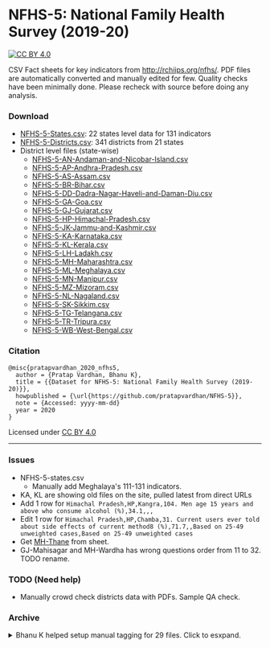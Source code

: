 # NFHS-5: National Family Health Survey (2019-20)

[![CC BY 4.0][cc-by-shield]][cc-by]

CSV Fact sheets for key indicators from http://rchiips.org/nfhs/.
PDF files are automatically converted and manually edited for few.
Quality checks have been minimally done. Please recheck with source before doing any analysis.

### Download

- [NFHS-5-States.csv](NFHS-5-States.csv): 22 states level data for 131 indicators
- [NFHS-5-Districts.csv](NFHS-5-Districts.csv): 341 districts from 21 states
- District level files (state-wise)
  - [NFHS-5-AN-Andaman-and-Nicobar-Island.csv](./district-level/NFHS-5-AN-Andaman-and-Nicobar-Island.csv)
  - [NFHS-5-AP-Andhra-Pradesh.csv](./district-level/NFHS-5-AP-Andhra-Pradesh.csv)
  - [NFHS-5-AS-Assam.csv](./district-level/NFHS-5-AS-Assam.csv)
  - [NFHS-5-BR-Bihar.csv](./district-level/NFHS-5-BR-Bihar.csv)
  - [NFHS-5-DD-Dadra-Nagar-Haveli-and-Daman-Diu.csv](./district-level/NFHS-5-DD-Dadra-Nagar-Haveli-and-Daman-Diu.csv)
  - [NFHS-5-GA-Goa.csv](./district-level/NFHS-5-GA-Goa.csv)
  - [NFHS-5-GJ-Gujarat.csv](./district-level/NFHS-5-GJ-Gujarat.csv)
  - [NFHS-5-HP-Himachal-Pradesh.csv](./district-level/NFHS-5-HP-Himachal-Pradesh.csv)
  - [NFHS-5-JK-Jammu-and-Kashmir.csv](./district-level/NFHS-5-JK-Jammu-and-Kashmir.csv)
  - [NFHS-5-KA-Karnataka.csv](./district-level/NFHS-5-KA-Karnataka.csv)
  - [NFHS-5-KL-Kerala.csv](./district-level/NFHS-5-KL-Kerala.csv)
  - [NFHS-5-LH-Ladakh.csv](./district-level/NFHS-5-LH-Ladakh.csv)
  - [NFHS-5-MH-Maharashtra.csv](./district-level/NFHS-5-MH-Maharashtra.csv)
  - [NFHS-5-ML-Meghalaya.csv](./district-level/NFHS-5-ML-Meghalaya.csv)
  - [NFHS-5-MN-Manipur.csv](./district-level/NFHS-5-MN-Manipur.csv)
  - [NFHS-5-MZ-Mizoram.csv](./district-level/NFHS-5-MZ-Mizoram.csv)
  - [NFHS-5-NL-Nagaland.csv](./district-level/NFHS-5-NL-Nagaland.csv)
  - [NFHS-5-SK-Sikkim.csv](./district-level/NFHS-5-SK-Sikkim.csv)
  - [NFHS-5-TG-Telangana.csv](./district-level/NFHS-5-TG-Telangana.csv)
  - [NFHS-5-TR-Tripura.csv](./district-level/NFHS-5-TR-Tripura.csv)
  - [NFHS-5-WB-West-Bengal.csv](./district-level/NFHS-5-WB-West-Bengal.csv)

### Citation

```
@misc{pratapvardhan_2020_nfhs5,
  author = {Pratap Vardhan, Bhanu K},
  title = {{Dataset for NFHS-5: National Family Health Survey (2019-20)}},
  howpublished = {\url{https://github.com/pratapvardhan/NFHS-5}},
  note = {Accessed: yyyy-mm-dd}
  year = 2020
}
```

Licensed under [CC BY 4.0](https://creativecommons.org/licenses/by/4.0/)

---

### Issues
- NFHS-5-states.csv
    - Manually add Meghalaya's 111-131 indicators.
- KA, KL are showing old files on the site, pulled latest from direct URLs
- Add 1 row for `Himachal Pradesh,HP,Kangra,104. Men age 15 years and above who consume alcohol (%),34.1,,,`
- Edit 1 row for `Himachal Pradesh,HP,Chamba,31. Current users ever told about side effects of current method8 (%),71.7,,Based on 25-49 unweighted cases,Based on 25-49 unweighted cases`
- Get [MH-Thane](https://docs.google.com/spreadsheets/d/1U6dR6x-_8mVmhsub11h3kSZuY6Cm8aBlmjybKcE3rqk/edit?usp=sharing) from sheet.
- GJ-Mahisagar and MH-Wardha has wrong questions order from 11 to 32. TODO rename.

### TODO (Need help)

- Manually crowd check districts data with PDFs. Sample QA check.

### Archive
<details>
  <summary>Bhanu K helped setup manual tagging for 29 files. Click to esxpand.</summary>

You can manually convert one of the 29 pdf files and submit as PR/Issue. 

**[Bhanu K](https://github.com/bkamapantula)** has setup data cleaning process at: https://docs.google.com/spreadsheets/d/1U6dR6x-_8mVmhsub11h3kSZuY6Cm8aBlmjybKcE3rqk/edit?usp=sharing -- request **edit access** to contribute.
- Manually crowd check districts data with PDFs. Sample QA check.
- Manually fix 29 files. See [status.csv](status.csv).
    - [HP/Bilaspur.pdf](http://rchiips.org/NFHS/NFHS-5_FCTS/HP/Bilaspur.pdf)
    - [HP/Chamba.pdf](http://rchiips.org/NFHS/NFHS-5_FCTS/HP/Chamba.pdf)
    - [HP/Hamirpur.pdf](http://rchiips.org/NFHS/NFHS-5_FCTS/HP/Hamirpur.pdf)
    - [HP/Kangra.pdf](http://rchiips.org/NFHS/NFHS-5_FCTS/HP/Kangra.pdf)
    - [HP/Kinnaur.pdf](http://rchiips.org/NFHS/NFHS-5_FCTS/HP/Kinnaur.pdf)
    - [HP/Kullu.pdf](http://rchiips.org/NFHS/NFHS-5_FCTS/HP/Kullu.pdf)
    - [HP/Lahul and Spiti.pdf](http://rchiips.org/NFHS/NFHS-5_FCTS/HP/Lahul%20and%20Spiti.pdf)
    - [HP/Mandi.pdf](http://rchiips.org/NFHS/NFHS-5_FCTS/HP/Mandi.pdf)
    - [HP/Shimla.pdf](http://rchiips.org/NFHS/NFHS-5_FCTS/HP/Shimla.pdf)
    - [HP/Una.pdf](http://rchiips.org/NFHS/NFHS-5_FCTS/HP/Una.pdf)
    - [MH/Palghar.pdf](http://rchiips.org/NFHS/NFHS-5_FCTS/MH/Palghar.pdf)
    - [MH/Thane.pdf](http://rchiips.org/NFHS/NFHS-5_FCTS/MH/Thane.pdf)
    - [ML/East Garo Hills.pdf](http://rchiips.org/NFHS/NFHS-5_FCTS/ML/East%20Garo%20Hills.pdf)
    - [ML/East Jaintia Hills.pdf](http://rchiips.org/NFHS/NFHS-5_FCTS/ML/East%20Jaintia%20Hills.pdf)
    - [ML/North Garo Hills.pdf](http://rchiips.org/NFHS/NFHS-5_FCTS/ML/North%20Garo%20Hills.pdf)
    - [ML/South West Garo Hills.pdf](http://rchiips.org/NFHS/NFHS-5_FCTS/ML/South%20West%20Garo%20Hills.pdf)
    - [ML/South West Khasi Hills.pdf](http://rchiips.org/NFHS/NFHS-5_FCTS/ML/South%20West%20Khasi%20Hills.pdf)
    - [ML/West Jaintia Hills.pdf](http://rchiips.org/NFHS/NFHS-5_FCTS/ML/West%20Jaintia%20Hills.pdf)
    - [ML/West Khasi Hills.pdf](http://rchiips.org/NFHS/NFHS-5_FCTS/ML/West%20Khasi%20Hills.pdf)
    - [TR/Gomati.pdf](http://rchiips.org/NFHS/NFHS-5_FCTS/TR/Gomati.pdf)
    - [TR/Khowai.pdf](http://rchiips.org/NFHS/NFHS-5_FCTS/TR/Khowai.pdf)
    - [TR/North Tripura.pdf](http://rchiips.org/NFHS/NFHS-5_FCTS/TR/North%20Tripura.pdf)
    - [TR/Sepahijala.pdf](http://rchiips.org/NFHS/NFHS-5_FCTS/TR/Sepahijala.pdf)
    - [TR/South Tripura.pdf](http://rchiips.org/NFHS/NFHS-5_FCTS/TR/South%20Tripura.pdf)
    - [TR/Unakoti.pdf](http://rchiips.org/NFHS/NFHS-5_FCTS/TR/Unakoti.pdf)
    - [TR/West Tripura.pdf](http://rchiips.org/NFHS/NFHS-5_FCTS/TR/West%20Tripura.pdf)
    - [ML/West Garo Hills.pdf](http://rchiips.org/NFHS/NFHS-5_FCTS/ML/West%20Garo%20Hills.pdf)
    - [HP/Sirmaur.pdf](http://rchiips.org/NFHS/NFHS-5_FCTS/HP/Sirmaur.pdf)
    - [HP/Solan.pdf](http://rchiips.org/NFHS/NFHS-5_FCTS/HP/Solan.pdf)
</details>

[cc-by]: http://creativecommons.org/licenses/by/4.0/
[cc-by-shield]: https://img.shields.io/badge/License-CC%20BY%204.0-lightgrey.svg